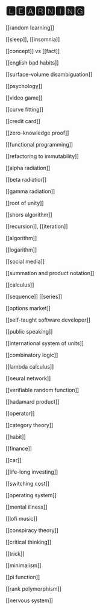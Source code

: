 # 🅻🅴🅰🆁🅽🅸🅽🅶

[[random learning]]

[[sleep]], [[insomnia]]

[[concept]] vs [[fact]]

[[english bad habits]]

[[surface-volume disambiguation]]

[[psychology]]

[[video game]]

[[curve fitting]]

[[credit card]]

[[zero-knowledge proof]]

[[functional programming]]

[[refactoring to immutability]]

[[alpha radiation]]

[[beta radiatior]]

[[gamma radiation]]

[[root of unity]]

[[shors algorithm]]

[[recursion]], [[iteration]]

[[algorithm]]

[[logarithm]]

[[social media]]

[[summation and product notation]]

[[calculus]]

[[sequence]] [[series]]

[[options market]]

[[self-taught software developer]]

[[public speaking]]

[[international system of units]]

[[combinatory logic]]

[[lambda calculus]]

[[neural network]]

[[verifiable random function]]

[[hadamard product]]

[[operator]]

[[category theory]]

[[habit]]

[[finance]]

[[car]]

[[life-long investing]]

[[switching cost]]

[[operating system]]

[[mental illness]]

[[lofi music]]

[[conspiracy theory]]

[[critical thinking]]

[[trick]]

[[minimalism]]

[[pi function]]

[[rank polymorphism]]

[[nervous system]]
